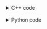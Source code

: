 <details><summary>C++ code</summary>

![](https://github.com/archishmanghos/code-images/blob/master/GFG/Filling-Bucket.png)

</details>

<br>

<details><summary>Python code</summary>

![](https://github.com/archishmanghos/code-images/blob/master/GFG/Filling-Bucket-py.png)

</details>